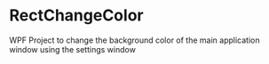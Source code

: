 # RectChangeColor
WPF Project to change the background color of the main application window using the settings window
